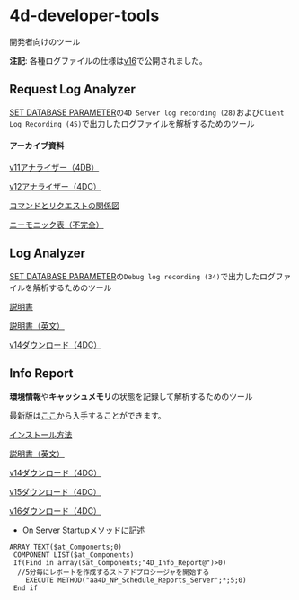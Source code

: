 # 4d-developer-tools
開発者向けのツール

**注記**: 各種ログファイルの仕様は[v16](http://doc.4d.com/4Dv16/4D/16.1/Appendix-E-Description-of-log-files.300-3373556.ja.html)で公開されました。

## Request Log Analyzer

[SET DATABASE PARAMETER](http://doc.4d.com/4Dv15/4D/15.4/SET-DATABASE-PARAMETER.301-3274410.ja.html)の``4D Server log recording (28)``および``Client Log Recording (45)``で出力したログファイルを解析するためのツール

#### アーカイブ資料

[v11アナライザー（4DB）](https://github.com/4D-JP/4d-developer-tools/blob/master/4DB%20Request%20Log%20v11.zip)

[v12アナライザー（4DC）](https://github.com/4D-JP/4d-developer-tools/blob/master/4DB%20Request%20Log%20v12.zip)

[コマンドとリクエストの関係図](https://github.com/4D-JP/4d-developer-tools/blob/master/ReqLog.png)

[ニーモニック表（不完全）](https://github.com/4D-JP/4d-developer-tools/blob/master/RequestID.xls)

## Log Analyzer

[SET DATABASE PARAMETER](http://doc.4d.com/4Dv15/4D/15.4/SET-DATABASE-PARAMETER.301-3274410.ja.html)の``Debug log recording (34)``で出力したログファイルを解析するためのツール

[説明書](https://github.com/4D-JP/4d-developer-tools/blob/master/4D%20Log%20Analyzer%20JP.pdf)

[説明書（英文）](https://github.com/4D-JP/4d-developer-tools/blob/master/14-19_4DLogAnalyzer.pdf)

[v14ダウンロード（4DC）](https://github.com/4D-JP/4d-developer-tools/blob/master/14-19_4DLogAnalyzer.zip)

## Info Report

**環境情報**や**キャッシュメモリ**の状態を記録して解析するためのツール

最新版は[ここ](https://taow.4d.com/Tool-4D-Info-Report/PS.1938271.en.html)から入手することができます。

[インストール方法](https://github.com/4D-JP/4d-developer-tools/blob/master/4D_Info_Report.pdf)

[説明書（英文）](https://github.com/4D-JP/4d-developer-tools/blob/master/4D_Info_Report_v4_9_Ref_v23.pdf)

[v14ダウンロード（4DC）](https://github.com/4D-JP/4d-developer-tools/blob/master/4D_Info_Report_v4_9rZ_v14.zip)

[v15ダウンロード（4DC）](https://github.com/4D-JP/4d-developer-tools/blob/master/4D_Info_Report_v4_9rZ_v15.zip)

[v16ダウンロード（4DC）](https://github.com/4D-JP/4d-developer-tools/blob/master/4D_Info_Report_v4_9rZ_v16.zip)

* On Server Startupメソッドに記述

```
ARRAY TEXT($at_Components;0)
 COMPONENT LIST($at_Components)
 If(Find in array($at_Components;"4D_Info_Report@")>0)
  //5分毎にレポートを作成するストアドプロシージャを開始する
    EXECUTE METHOD("aa4D_NP_Schedule_Reports_Server";*;5;0)
 End if
 ```
